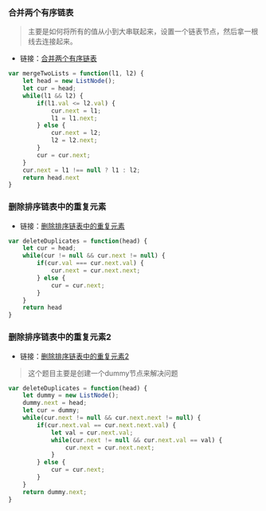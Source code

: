 ### 合并两个有序链表

> 主要是如何将所有的值从小到大串联起来，设置一个链表节点，然后拿一根线去连接起来。

+ 链接：[合并两个有序链表](https://leetcode.cn/problems/merge-two-sorted-lists/)

```js
var mergeTwoLists = function(l1, l2) {
    let head = new ListNode();
    let cur = head;
    while(l1 && l2) {
        if(l1.val <= l2.val) {
            cur.next = l1;
            l1 = l1.next;
        } else {
            cur.next = l2;
            l2 = l2.next;
        }
        cur = cur.next;
    }
    cur.next = l1 !== null ? l1 : l2;
    return head.next
}
```

### 删除排序链表中的重复元素

+ 链接：[删除排序链表中的重复元素](https://leetcode.cn/problems/remove-duplicates-from-sorted-list/)

```js
var deleteDuplicates = function(head) {
    let cur = head;
    while(cur != null && cur.next != null) {
        if(cur.val === cur.next.val) {
            cur.next = cur.next.next;
        } else {
            cur = cur.next;
        }
    }
    return head
}
```

### 删除排序链表中的重复元素2

+ 链接：[删除排序链表中的重复元素2](https://leetcode.cn/problems/remove-duplicates-from-sorted-list-ii/)

> 这个题目主要是创建一个dummy节点来解决问题

```js
var deleteDuplicates = function(head) {
    let dummy = new ListNode();
    dummy.next = head;
    let cur = dummy;
    while(cur.next != null && cur.next.next != null) {
        if(cur.next.val == cur.next.next.val) {
            let val = cur.next.val;
            while(cur.next != null && cur.next.val == val) {
                cur.next = cur.next.next;
            }
        } else {
            cur = cur.next;
        }
    }
    return dummy.next;
}
```